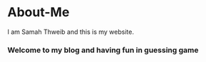 # About-Me
I am Samah Thweib and this is my website.

### Welcome to my blog and having fun in guessing game
